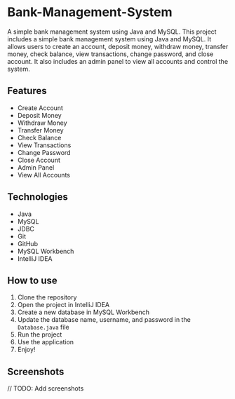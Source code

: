 # Bank-Management-System
A simple bank management system using Java and MySQL.
This project includes a simple bank management system using Java and MySQL. 
It allows users to create an account, deposit money, withdraw money, transfer money, check balance, view transactions, change password, and close account. 
It also includes an admin panel to view all accounts and control the system.

## Features
- Create Account
- Deposit Money
- Withdraw Money
- Transfer Money
- Check Balance
- View Transactions
- Change Password
- Close Account
- Admin Panel
- View All Accounts

## Technologies
- Java
- MySQL
- JDBC
- Git
- GitHub
- MySQL Workbench
- IntelliJ IDEA

## How to use
1. Clone the repository
2. Open the project in IntelliJ IDEA
3. Create a new database in MySQL Workbench
4. Update the database name, username, and password in the `Database.java` file
5. Run the project
6. Use the application
7. Enjoy!

## Screenshots

// TODO: Add screenshots
